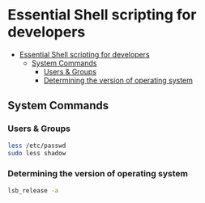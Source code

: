 # Essential Shell scripting for developers

- [Essential Shell scripting for developers](#essential-shell-scripting-for-developers)
  - [System Commands](#system-commands)
    - [Users \& Groups](#users--groups)
    - [Determining the version of operating system](#determining-the-version-of-operating-system)

## System Commands

### Users & Groups

```sh
less /etc/passwd
sudo less shadow
```

### Determining the version of operating system

```sh
lsb_release -a
```
